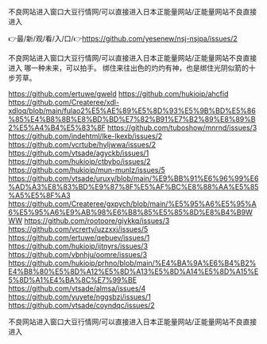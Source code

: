 不良网站进入窗口大豆行情网/可以直接进入日本正能量网站/正能量网站不良直接进入

👉最/新/观/看/入/口/👉https://github.com/yesenew/nsj-nsjpa/issues/2

不良网站进入窗口大豆行情网/可以直接进入日本正能量网站/正能量网站不良直接进入	哪一种未来，可以拍手。
绑住来往出色的灼灼有神，也是绑住光阴似箭的十步芳草。


https://github.com/ertuwe/gweld
https://github.com/hukioip/ahcfid
https://github.com/Createree/xdl-xdloq/blob/main/fulao2%E5%AE%89%E5%8D%93%E5%9B%BD%E5%86%85%E4%B8%8B%E8%BD%BD%E7%82%B91%E7%B2%89%E8%89%B2%E5%A4%B4%E5%83%8F
https://github.com/tuboshow/mnrnd/issues/3
https://github.com/indehtml/lke-lkexb/issues/2
https://github.com/vcrtube/hyljwwa/issues/2
https://github.com/vtsade/agyckb/issues/1
https://github.com/hukioip/ctbybo/issues/2
https://github.com/hukioip/mun-munlz/issues/5
https://github.com/vtsade/uruxy/blob/main/%E9%BB%91%E6%96%99%E6%AD%A3%E8%83%BD%E9%87%8F%E5%AF%BC%E8%88%AA%E5%85%A5%E5%8F%A3
https://github.com/Createree/gxpych/blob/main/%E5%95%A6%E5%95%A6%E5%95%A6%E9%AB%98%E6%B8%85%E5%85%8D%E8%B4%B9WWW
https://github.com/rootoore/giykkq/issues/3
https://github.com/vcrerty/uzzxxj/issues/5
https://github.com/ertuwe/qebuev/issues/1
https://github.com/hukioip/ijtnyrs/issues/3
https://github.com/vbnhju/oomre/issues/3
https://github.com/hukioip/prhno/blob/main/%E4%BA%9A%E6%B4%B2%E4%B8%80%E5%8D%A12%E5%8D%A13%E5%8D%A14%E5%8D%A15%E5%8D%A1%E4%BA%8C%E7%99%BE
https://github.com/vtsade/almsa/issues/4
https://github.com/yuyete/nggsbzj/issues/1
https://github.com/vtsade/coyndqc/issues/2

不良网站进入窗口大豆行情网/可以直接进入日本正能量网站/正能量网站不良直接进入
